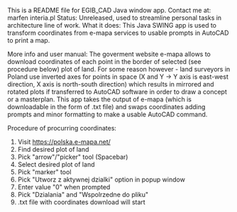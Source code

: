 This is a README file for EGIB_CAD Java window app.
Contact me at: marfen <at> interia.pl
Status: Unreleased, used to streamline personal tasks in architecture
line of work.
What it does: This Java SWING app is used to transform coordinates 
from e-mapa services to usable prompts in AutoCAD to print a map.

More info and user manual:
The goverment website e-mapa allows to download coordinates of each
point in the border of selected (see procedure below) plot of land.
For some reason however - land surveyors in Poland use inverted axes
for points in space (X and Y -> Y axis is east-west direction, X axis
is north-south direction) which results in mirrored and rotated plots
if transferred to AutoCAD software in order to draw a concept or a 
masterplan. This app takes the output of e-mapa (which is downloadable
in the form of .txt file) and swaps coordinates adding prompts and
minor formatting to make a usable AutoCAD command.

Procedure of procurring coordinates:
1. Visit https://polska.e-mapa.net/
2. Find desired plot of land
3. Pick "arrow"/"picker" tool (Spacebar)
4. Select desired plot of land
5. Pick "marker" tool
6. Pick "Utworz z aktywnej dzialki" option in popup window
7. Enter value "0" when prompted
8. Pick "Dzialania" and "Wspolrzedne do pliku"
9. .txt file with coordinates download will start
